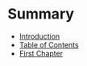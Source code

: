 # Summary

* [Introduction](README.md)
* [Table of Contents](table-of-contents.md)
* [First Chapter](chapter1.md)

